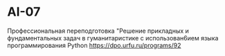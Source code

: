 # AI-07
Профессиональная переподготовка "Решение прикладных и фундаментальных задач в гуманитаристике с использован6ием языка программирования Python https://dpo.urfu.ru/programs/92
